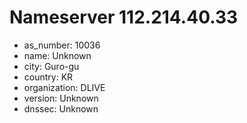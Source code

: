 # Nameserver 112.214.40.33

* as_number: 10036
* name: Unknown
* city: Guro-gu
* country: KR
* organization: DLIVE
* version: Unknown
* dnssec: Unknown
